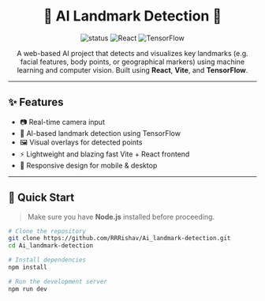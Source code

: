 <h1 align="center">🧠 AI Landmark Detection 📍</h1>

<p align="center">
  <img src="https://img.shields.io/badge/status-in%20progress-yellow" alt="status" />
  <img src="https://img.shields.io/badge/made%20with-React-blue" alt="React" />
  <img src="https://img.shields.io/badge/AI-TensorFlow-orange" alt="TensorFlow" />
</p>

<p align="center">
  A web-based AI project that detects and visualizes key landmarks (e.g. facial features, body points, or geographical markers) using machine learning and computer vision. Built using <strong>React</strong>, <strong>Vite</strong>, and <strong>TensorFlow</strong>.
</p>

---

## ✨ Features

- 📷 Real-time camera input
- 🧠 AI-based landmark detection using TensorFlow
- 🖼️ Visual overlays for detected points
- ⚡ Lightweight and blazing fast Vite + React frontend
- 📱 Responsive design for mobile & desktop

---

## 🚀 Quick Start

> Make sure you have **Node.js** installed before proceeding.

```bash
# Clone the repository
git clone https://github.com/RRRishav/Ai_landmark-detection.git
cd Ai_landmark-detection

# Install dependencies
npm install

# Run the development server
npm run dev
